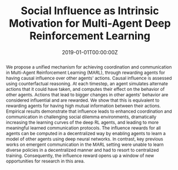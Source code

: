 ---
title: "Social Influence as Intrinsic Motivation for Multi-Agent Deep Reinforcement Learning"
authors:
- admin
- A. Lazaridou
- E. Hughes
- C. Gulcehre
- P. A. Ortega
- D. J. Strouse
- J.Z. Leibo
- N. de Freitas
date: "2019-01-01T00:00:00Z"
doi: ""

author_notes:
- ""
- ""
- ""
- ""
- ""
- ""
- ""
- ""

# Schedule page publish date (NOT publication's date).
publishDate: "2019-01-01T00:00:00Z"

# Publication type.
# Legend: 0 = Uncategorized; 1 = Conference paper; 2 = Journal article;
# 3 = Preprint / Working Paper; 4 = Report; 5 = Book; 6 = Book section;
# 7 = Thesis; 8 = Patent
publication_types: ["1"]

# Publication name and optional abbreviated publication name.
publication: In *International Conference on Machine Learning (ICML)* **Best Paper Honourable Mention (top 0.26\% of submissions)**
publication_short: In *International Conference on Machine Learning (ICML)* **Best Paper Honourable Mention (top 0.26\% of submissions)**

abstract: We propose a unified mechanism for achieving coordination and communication in Multi-Agent Reinforcement Learning (MARL), through rewarding agents for having causal influence over other agents' actions. Causal influence is assessed using counterfactual reasoning. At each timestep, an agent simulates alternate actions that it could have taken, and computes their effect on the behavior of other agents. Actions that lead to bigger changes in other agents' behavior are considered influential and are rewarded. We show that this is equivalent to rewarding agents for having high mutual information between their actions. Empirical results demonstrate that influence leads to enhanced coordination and communication in challenging social dilemma environments, dramatically increasing the learning curves of the deep RL agents, and leading to more meaningful learned communication protocols. The influence rewards for all agents can be computed in a decentralized way by enabling agents to learn a model of other agents using deep neural networks. In contrast, key previous works on emergent communication in the MARL setting were unable to learn diverse policies in a decentralized manner and had to resort to centralized training. Consequently, the influence reward opens up a window of new opportunities for research in this area.

# Summary. An optional shortened abstract.
summary: Social influence is a unified mechanism for achieving coordination and communication in Multi-Agent Reinforcement Learning, through rewarding agents for having causal influence over other agents' actions, thus increasing mutual information between agents' actions. Optimizing for influence leads to agents learning emergent communication protocols. Unlike prior work, influence can be computed in a fully decentralized manner. 

tags:
- Cooperation
- Multi-Agent
- Communication and Language
- Intrinsic Motivation
- Reinforcement Learning
featured: true

links:
- name: Videos
  url: https://www.youtube.com/channel/UCNzeAAPyZaX4EDr720q5msg
- name: ICML talk
  url: https://www.facebook.com/watch/live/?v=355035025132741&ref=watch_permalink
- name: IEEE Spectrum article
  url: https://spectrum.ieee.org/tech-talk/computing/software/deepmind-teaches-ai-teamwork
- name: ICML 2019 Best Papers
  url: https://medium.com/syncedreview/icml-2019-google-eth-zurich-mpi-is-cambridge-prowler-io-share-best-paper-honours-4aeabd5c9fc8
url_pdf: https://arxiv.org/pdf/1810.08647.pdf
url_code: ''
url_dataset: ''
url_poster: ''
url_project: ''
url_slides: ''
url_source: ''
url_video: ''

# Featured image
# To use, add an image named `featured.jpg/png` to your page's folder. 
image:
  caption: ''
  focal_point: Center
  preview_only: false

# Associated Projects (optional).
#   Associate this publication with one or more of your projects.
#   Simply enter your project's folder or file name without extension.
#   E.g. `internal-project` references `content/project/internal-project/index.md`.
#   Otherwise, set `projects: []`.
projects: []

# Slides (optional).
#   Associate this publication with Markdown slides.
#   Simply enter your slide deck's filename without extension.
#   E.g. `slides: "example"` references `content/slides/example/index.md`.
#   Otherwise, set `slides: ""`.
slides: ""
---